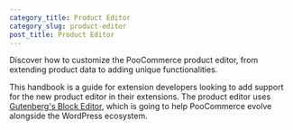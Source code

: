 ```yaml
---
category_title: Product Editor
category_slug: product-editor
post_title: Product Editor
---
```


Discover how to customize the PooCommerce product editor, from extending product data to adding unique functionalities.

This handbook is a guide for extension developers looking to add support for the new product editor in their extensions. The product editor uses [Gutenberg's Block Editor](https://github.com/WordPress/gutenberg/tree/trunk/packages/block-editor), which is going to help PooCommerce evolve alongside the WordPress ecosystem.
